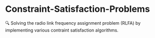 # Constraint-Satisfaction-Problems
:mag: Solving the radio link frequency assignment problem (RLFA) by implementing various contraint satisfaction algorithms.
